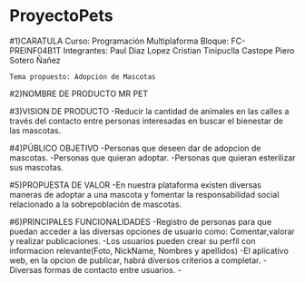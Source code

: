 # ProyectoPets
 #1)CARATULA
    Curso: Programación Multiplaforma
    Bloque: FC-PREINF04B1T
    Integrantes: 
        Paul Diaz Lopez
        Cristian Tinipuclla Castope
        Piero Sotero Ñañez
    
    Tema propuesto: Adopción de Mascotas    
#2)NOMBRE DE PRODUCTO
    MR PET

#3)VISION DE PRODUCTO
    -Reducir la cantidad de animales en las calles a través del contacto entre personas interesadas
    en buscar el bienestar de las mascotas. 


#4)PÚBLICO OBJETIVO
    -Personas que deseen dar de adopcion de mascotas.
    -Personas que quieran adoptar.
    -Personas que quieran esterilizar sus mascotas.


#5)PROPUESTA DE VALOR
    -En nuestra plataforma existen diversas maneras de adoptar a una mascota y fomentar la responsabilidad social
    relacionado a la sobrepoblación de mascotas.

#6)PRINCIPALES FUNCIONALIDADES
    -Registro de personas para que puedan acceder a las diversas opciones de usuario como: Comentar,valorar y realizar publicaciones.
    -Los usuarios pueden crear su perfil con informacion relevante(Foto, NickName, Nombres y apellidos)
    -El aplicativo web, en la opcion de publicar, habrá diversos criterios a completar.
    -Diversas formas de contacto entre usuarios.
    -
        
